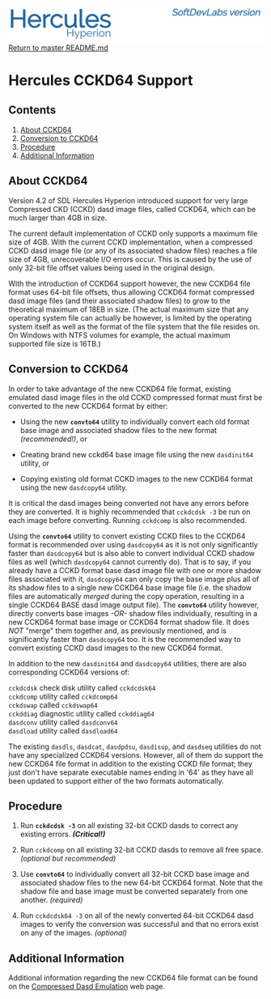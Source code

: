 ![test image](images/image_header_herculeshyperionSDL.png)
[Return to master README.md](../README.md)

# Hercules CCKD64 Support

## Contents

1. [About CCKD64](#About-CCKD64)
2. [Conversion to CCKD64](#Conversion-to-CCKD64)
3. [Procedure](#Procedure)
4. [Additional Information](#Additional-Information)
  
## About CCKD64

Version 4.2 of SDL Hercules Hyperion introduced support for very large Compressed CKD (CCKD) dasd image files, called CCKD64, which can be much larger than 4GB in size.

The current default implementation of CCKD only supports a maximum file size of 4GB.  With the current CCKD implementation, when a compressed CCKD dasd image file (or any of its associated shadow files) reaches a file size of 4GB, unrecoverable I/O errors occur.  This is caused by the use of only 32-bit file offset values being used in the original design.

With the introduction of CCKD64 support however, the new CCKD64 file format uses 64-bit file offsets, thus allowing CCKD64 format compressed dasd image files (and their associated shadow files) to grow to the theoretical maximum of 18EB in size.  (The actual maximum size that any operating system file can actually be however, is limited by the operating system itself as well as the format of the file system that the file resides on.  On Windows with NTFS volumes for example, the actual maximum supported file size is 16TB.)

## Conversion to CCKD64

In order to take advantage of the new CCKD64 file format, existing emulated dasd image files in the old CCKD compressed format must first be converted to the new CCKD64 format by either:


- Using the new **`convto64`** utility to individually convert each old format base image and associated shadow files to the new format _(recommended!)_, or


- Creating brand new cckd64 base image file using the new `dasdinit64` utility, or


- Copying existing old format CCKD images to the new CCKD64 format using the new `dasdcopy64` utility.


It is critical the dasd images being converted not have any errors before they are converted.  It is highly recommended that `cckdcdsk -3` be run on each image before converting.  Running `cckdcomp` is also recommended.

Using the **`convto64`** utility to convert existing CCKD files to the CCKD64 format is recommended over using `dasdcopy64` as it is not only significantly faster than `dasdcopy64` but is also able to convert individual CCKD shadow files as well (which `dasdcopy64` cannot currently do).  That is to say, if you already have a CCKD format base dasd image file with one or more shadow files associated with it, `dasdcopy64` can only copy the base image plus all of its shadow files to a single new CCKD64 base image file (i.e. the shadow files are automatically _merged_ during the copy operation, resulting in a single CCKD64 BASE dasd image output file).  The **`convto64`** utility however, directly converts base images _-OR-_ shadow files individually, resulting in a new CCKD64 format base image or CCKD64 format shadow file.  It does _NOT_ "merge" them together and, as previously mentioned, and is significantly faster than `dasdcopy64` too.  It is the recommended way to convert existing CCKD dasd images to the new CCKD64 format.

In addition to the new `dasdinit64` and `dasdcopy64` utilities, there are also corresponding CCKD64 versions of:


  `cckdcdsk` check disk utility called `cckdcdsk64`  
  `cckdcomp` utility called `cckdcomp64`  
  `cckdswap` called `cckdswap64`  
  `cckddiag` diagnostic utility called `cckddiag64`  
  `dasdconv` utility called `dasdconv64`  
  `dasdload` utility called `dasdload64`  


The existing `dasdls`, `dasdcat`, `dasdpdsu`, `dasdisup`, and `dasdseq` utilities do not have any specialized CCKD64 versions.  However, all of them do support the new CCKD64 file format in addition to the existing CCKD file format; they just don't have separate executable names ending in '64' as they have all been updated to support either of the two formats automatically.

## Procedure

1. Run **`cckdcdsk -3`** on all existing 32-bit CCKD dasds to correct any existing errors. _**(Critical!)**_

2. Run `cckdcomp` on all existing 32-bit CCKD dasds to remove all free space. _(optional but recommended)_

3. Use **`convto64`** to individually convert all 32-bit CCKD base image and associated shadow files to the new 64-bit CCKD64 format. Note that the shadow file and base image must be converted separately from one another. _(required)_

4. Run `cckdcdsk64 -3` on all of the newly converted 64-bit CCKD64 dasd images to verify the conversion was successful and that no errors exist on any of the images. _(optional)_

## Additional Information

Additional information regarding the new CCKD64 file format can be found on the [Compressed Dasd Emulation](../html/cckddasd.html) web page.

